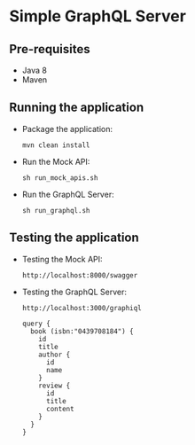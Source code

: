 Simple GraphQL Server
=====================

Pre-requisites
-----------------------

* Java 8
* Maven

Running the application
-----------------------

* Package the application:
    ```
    mvn clean install
    ```
* Run the Mock API:
    ```
    sh run_mock_apis.sh
    ```
* Run the GraphQL Server:
    ```
    sh run_graphql.sh
    ```

Testing the application
-----------------------

* Testing the Mock API:
    ```
    http://localhost:8000/swagger
    ```
* Testing the GraphQL Server:
    ```
    http://localhost:3000/graphiql
    ```
    ```
    query {
      book (isbn:"0439708184") {
        id
        title
        author {
          id
          name
        }
        review {
          id
          title
          content
        }
      }
    }
    ```
